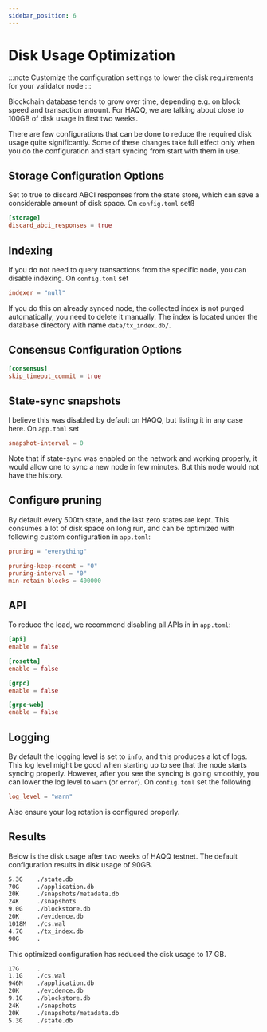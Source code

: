```yaml
---
sidebar_position: 6
---
```


# Disk Usage Optimization

:::note Customize the configuration settings to lower the disk requirements for your validator node
:::

Blockchain database tends to grow over time, depending e.g. on block
speed and transaction amount. For HAQQ, we are talking about close to
100GB of disk usage in first two weeks.

There are few configurations that can be done to reduce the required
disk usage quite significantly. Some of these changes take full effect
only when you do the configuration and start syncing from start with
them in use.

## Storage Configuration Options

Set to true to discard ABCI responses from the state store, which can save a considerable amount of disk space. On `config.toml` setß

```toml
[storage]
discard_abci_responses = true
```

## Indexing

If you do not need to query transactions from the specific node, you can
disable indexing. On `config.toml` set

```toml
indexer = "null"
```

If you do this on already synced node, the collected index is not purged
automatically, you need to delete it manually. The index is located
under the database directory with name `data/tx_index.db/`.

## Consensus Configuration Options

```toml
[consensus]
skip_timeout_commit = true
```

## State-sync snapshots

I believe this was disabled by default on HAQQ, but listing it in any
case here. On `app.toml` set

```toml
snapshot-interval = 0
```

Note that if state-sync was enabled on the network and working properly,
it would allow one to sync a new node in few minutes. But this node
would not have the history.

## Configure pruning

By default every 500th state, and the last zero states are kept. This
consumes a lot of disk space on long run, and can be optimized with
following custom configuration in `app.toml`:

```toml
pruning = "everything"

pruning-keep-recent = "0"
pruning-interval = "0"
min-retain-blocks = 400000
```

## API

To reduce the load, we recommend disabling all APIs in in `app.toml`:

```toml
[api]
enable = false

[rosetta]
enable = false

[grpc]
enable = false

[grpc-web]
enable = false
```

## Logging

By default the logging level is set to `info`, and this produces a lot of
logs. This log level might be good when starting up to see that the
node starts syncing properly. However, after you see the syncing is
going smoothly, you can lower the log level to `warn` (or `error`). On
`config.toml` set the following

```toml
log_level = "warn"
```

Also ensure your log rotation is configured properly.

## Results

Below is the disk usage after two weeks of HAQQ testnet. The default
configuration results in disk usage of 90GB.

```bash
5.3G    ./state.db
70G     ./application.db
20K     ./snapshots/metadata.db
24K     ./snapshots
9.0G    ./blockstore.db
20K     ./evidence.db
1018M   ./cs.wal
4.7G    ./tx_index.db
90G     .
```

This optimized configuration has reduced the disk usage to 17 GB.

```bash
17G     .
1.1G    ./cs.wal
946M    ./application.db
20K     ./evidence.db
9.1G    ./blockstore.db
24K     ./snapshots
20K     ./snapshots/metadata.db
5.3G    ./state.db
```
